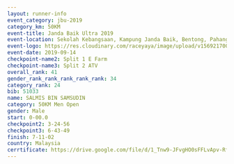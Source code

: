 ```yaml
---
layout: runner-info 
event_category: jbu-2019 
category_km: 50KM 
event-title: Janda Baik Ultra 2019 
event-location: Sekolah Kebangsaan, Kampung Janda Baik, Bentong, Pahang, Malaysia 
event-logo: https://res.cloudinary.com/raceyaya/image/upload/v1569217009/logo/janda-baik_vch1pc.jpg 
event-date: 2019-09-14 
checkpoint-name2: Split 1 E Farm 
checkpoint-name3: Split 2 ATV 
overall_rank: 41
gender_rank_rank_rank_rank_rank: 34
category_rank: 24
bib: 51033
name: SALMIS BIN SAMSUDIN
category: 50KM Men Open
gender: Male
start: 0-00.0
checkpoint2: 3-24-56
checkpoint3: 6-43-49
finish: 7-11-02
country: Malaysia
cerrtificate: https://drive.google.com/file/d/1_Tnw9-JFvgHO0sFFLvApv-RfAiUjwSmL/view?usp=sharing
---
```

